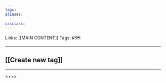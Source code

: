 ```yaml
---
tags:
aliases: 
  - 
cssclass:
---
```


Links: [[MAIN CONTENT]]
Tags: #🗺️

---

## [[Create new tag]]

---

<++>